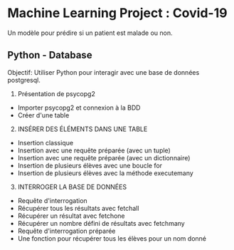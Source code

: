 # Machine Learning Project : Covid-19

Un modèle pour prédire si un patient est malade ou non.


Python - Database
---

Objectif: Utiliser Python pour interagir avec une base de données postgresql.


1. Présentation de psycopg2
- Importer psycopg2 et connexion à la BDD
- Créer d'une table 

2. INSÉRER DES ÉLÉMENTS DANS UNE TABLE
- Insertion classique
- Insertion avec une requête préparée (avec un tuple)
- Insertion avec une requête préparée (avec un dictionnaire)
- Insertion de plusieurs élèves avec une boucle for
- Insertion de plusieurs élèves avec la méthode executemany

3. INTERROGER LA BASE DE DONNÉES
- Requête d'interrogation
- Récupérer tous les résultats avec fetchall
- Récupérer un résultat avec fetchone
- Récupérer un nombre défini de résultats avec fetchmany
- Requête d'interrogation préparée
- Une fonction pour récupérer tous les élèves pour un nom donné